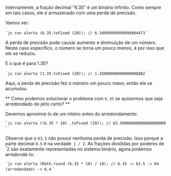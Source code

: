 Internamente, a fração decimal "6.35" é um binário infinito. Como sempre em tais casos, ele é armazenado com uma perda de precisão.

Vamos ver:

`` `js run
alerta (6.35.toFixed (20)); // 6.34999999999999964473
`` `

A perda de precisão pode causar aumento e diminuição de um número. Neste caso específico, o número se torna um pouco menos, é por isso que ele se reduziu.

E o que é para 1.35?

`` `js run
alerta (1.35.toFixed (20)); // 1.35000000000000008882
`` `

Aqui, a perda de precisão fez o número um pouco maior, então ele se acumulou.

** Como podemos solucionar o problema com `6.35` se quisermos que seja arredondado do jeito certo? **

Devemos aproximá-lo de um inteiro antes do arredondamento:

`` `js run
alerta ((6.35 * 10) .toFixed (20)); // 63.50000000000000000000
`` `

Observe que o `63.5` não possui nenhuma perda de precisão. Isso porque a parte decimal `0.5` é na verdade` 1 / 2`. As frações divididas por poderes de `2 são exatamente representadas no sistema binário, agora podemos arredondá-lo:


`` `js run
alerta (Math.round (6.35 * 10) / 10); // 6.35 -> 63.5 -> 64 (arredondado) -> 6.4
`` `

